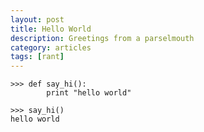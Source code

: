 ```yaml
---
layout: post
title: Hello World
description: Greetings from a parselmouth
category: articles
tags: [rant]
---
```


    >>> def say_hi():
            print "hello world"
   
    >>> say_hi()
    hello world
